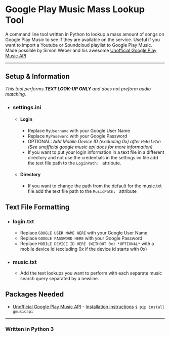 # Google Play Music Mass Lookup Tool
A command line tool written in Python to lookup a mass amount of songs on Google Play Music to see if they are available on the service. Useful if you want to import a Youtube or Soundcloud playlist to Google Play Music. Made possible by Simon Weber and his awesome [Unofficial Google Play Music API](https://github.com/simon-weber/gmusicapi)
___
## Setup & Information
*This tool performs **TEXT LOOK-UP ONLY** and does not preform audio matching.*
* ### settings.ini
   * #### Login
      * Replace ```MyUsername``` with your Google User Name
      * Replace ```MyPassword``` with your Google Password
      * OPTIONAL: *Add Mobile Device ID (excluding 0x) after ```MobileId:``` (See unofficial google music api docs for more information)*
      * If you want to put your login information in a text file in a different directory and not use the credentials in the settings.ini file add the text file path to the ```LoginPath: ``` attribute.
   * #### Directory
      * If you want to change the path from the default for the music.txt file add the text file path to the ```MusicPath: ``` attribute

## Text File Formatting
* ### login.txt
    * Replace ```GOOGLE USER NAME HERE``` with your Google User Name
    * Replace ```GOOGLE PASSWORD HERE``` with your Google Password
    * Replace ```MOBILE DEVICE ID HERE (WITHOUT 0x) *OPTIONAL*``` with a mobile device id (excluding 0x if the device id starts with 0x)

     
    
* ### music.txt
    * Add the text lookups you want to perform with each separate music search query separated by a newline.
## Packages Needed
* [Unofficial Google Play Music API](https://github.com/simon-weber/gmusicapi) - [Installation instructions](http://unofficial-google-music-api.readthedocs.io/en/latest/usage.html#usage)
 ```$ pip install gmusicapi```
___
### Written in Python 3
